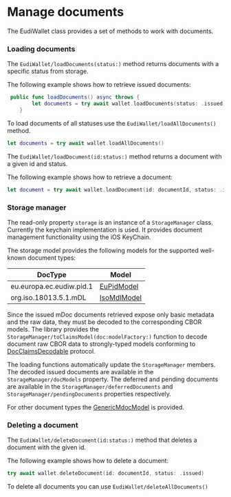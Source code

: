#  Manage documents

The EudiWallet class provides a set of methods to work with documents.

### Loading documents

The ``EudiWallet/loadDocuments(status:)`` method returns documents with a specific status from storage.

The following example shows how to retrieve issued documents:

```swift
 public func loadDocuments() async throws {
		let documents = try await wallet.loadDocuments(status: .issued)
	}
```

To load documents of all statuses use the ``EudiWallet/loadAllDocuments()`` method.

```swift
let documents = try await wallet.loadAllDocuments()
```

The ``EudiWallet/loadDocument(id:status:)`` method returns a document with a given id and status. 

The following example shows how to retrieve a document:

```swift
let document = try await wallet.loadDocument(id: documentId, status: .issued)
```


### Storage manager
The read-only property ``storage`` is an instance of a ``StorageManager`` class.
Currently the keychain implementation is used. It provides document management functionality using the iOS KeyChain.

The storage model provides the following models for the supported well-known document types:

|DocType|Model|
|-------|-----|
|eu.europa.ec.eudiw.pid.1|[EuPidModel](https://eu-digital-identity-wallet.github.io/eudi-lib-ios-iso18013-data-model/documentation/mdocdatamodel18013/eupidmodel)|
|org.iso.18013.5.1.mDL|[IsoMdlModel](https://eu-digital-identity-wallet.github.io/eudi-lib-ios-iso18013-data-model/documentation/mdocdatamodel18013/isomdlmodel)|

Since the issued mDoc documents retrieved expose only basic metadata and the raw data, they must be decoded to the corresponding CBOR models. The library provides the ``StorageManager/toClaimsModel(doc:modelFactory:)`` function to decode document raw CBOR data to strongly-typed models conforming to [DocClaimsDecodable](https://eu-digital-identity-wallet.github.io/eudi-lib-ios-iso18013-data-model/documentation/mdocdatamodel18013/DocClaimsDecodable) protocol. 

The loading functions automatically update the ``StorageManager`` members. The decoded issued documents are available in the ``StorageManager/docModels`` property. The deferred and pending documents are available in the ``StorageManager/deferredDocuments`` and ``StorageManager/pendingDocuments`` properties respectively.

For other document types the [GenericMdocModel](https://eu-digital-identity-wallet.github.io/eudi-lib-ios-iso18013-data-model/documentation/mdocdatamodel18013/genericmdocmodel) is provided.


### Deleting a document

The ``EudiWallet/deleteDocument(id:status:)`` method that deletes a document with the given id.

The following example shows how to delete a document:

```swift
try await wallet.deleteDocument(id: documentId, status: .issued)
```
To delete all documents you can use ``EudiWallet/deleteAllDocuments()``
